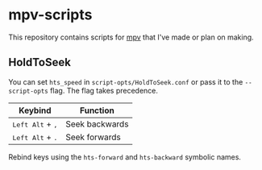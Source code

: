 # mpv-scripts

This repository contains scripts for [mpv](https://github.com/mpv-player/mpv) that I've made or plan on making.

## HoldToSeek

You can set `hts_speed` in `script-opts/HoldToSeek.conf` or pass it to the `--script-opts` flag. The flag takes precedence.

| Keybind                            | Function       |
| ---------------------------------- | -------------- |
| <kbd>Left Alt</kbd> + <kbd>,</kbd> | Seek backwards |
| <kbd>Left Alt</kbd> + <kbd>.</kbd> | Seek forwards  |

Rebind keys using the `hts-forward` and `hts-backward` symbolic names.
